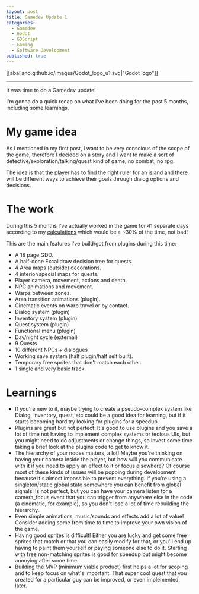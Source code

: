 ```yaml
---
layout: post
title: Gamedev Update 1
categories:
  - Gamedev
  - Godot
  - GDScript
  - Gaming
  - Software Development
published: true
---
```


[[aballano.github.io/images/Godot_logo_u1.svg|"Godot logo"]]

---

It was time to do a Gamedev update!


I'm gonna do a quick recap on what I've been doing for the past 5 months, including some learnings.


# My game idea

As I mentioned in my first post, I want to be very conscious of the scope of the game, therefore I decided on a story and I want to make a sort of detective/exploration/talking/quest kind of game, no combat, no rpg.


The idea is that the player has to find the right ruler for an island and there will be different ways to achieve their goals through dialog options and decisions.


# The work

During this 5 months I've actually worked in the game for 41 separate days according to my [calculations](https://bsky.app/profile/aballano.bsky.social/post/3lea2yk5his2z) which would be a ~30% of the time, not bad!


This are the main features I've build/got from plugins during this time:


* A 18 page GDD.
* A half-done Excalidraw decision tree for quests.
* 4 Area maps (outside) decorations.
* 4 interior/special maps for quests.
* Player camera, movement, actions and death.
* NPC animations and movement.
* Warps between zones.
* Area transition animations (plugin).
* Cinematic events on warp travel or by contact.
* Dialog system (plugin)
* Inventory system (plugin)
* Quest system (plugin)
* Functional menu (plugin)
* Day/night cycle (external)
* 9 Quests
* 10 different NPCs + dialogues
* Working save system (half plugin/half self built).
* Temporary free sprites that don't match each other.
* 1 single and very basic track.


# Learnings

* If you're new to it, maybe trying to create a pseudo-complex system like Dialog, inventory, quest, etc could be a good idea for learning, but if it starts becoming hard try looking for plugins for a speedup.
* Plugins are great but not perfect: It's good to use plugins and you save a lot of time not having to implement complex systems or tedious UIs, but you might need to do adjustments or change things, so invest some time taking a brief look at the plugins code to get to know it.
* The hierarchy of your nodes matters, a lot! Maybe you're thinking on having your camera inside the player, but how will you communicate with it if you need to apply an effect to it or focus elsewhere? Of course most of these kinds of issues will be popping during development because it's almost impossible to prevent everything. If you're using a singleton/static global state somewhere you can benefit from global signals! Is not perfect, but you can have your camera listen for a camera_focus event that you can trigger from anywhere else in the code (a cinematic, for example), so you don't lose a lot of time rebuilding the hierarchy.
* Even simple animations, music/sounds and effects add a lot of value! Consider adding some from time to time to improve your own vision of the game.
* Having good sprites is difficult! Either you are lucky and get some free sprites that match or that you can easily modify for that, or you'll end up having to paint them yourself or paying someone else to do it. Starting with free non-matching sprites is good for speedup but might become annoying after some time.
* Building the MVP (minimum viable product) first helps a lot for scoping and to keep focus on what's important. That super cool quest that you created for a particular guy can be improved, or even implemented, later.